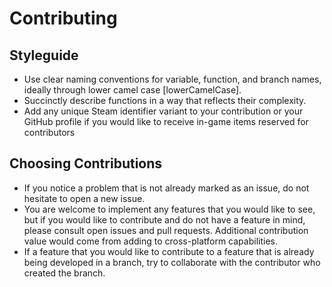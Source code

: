# Contributing
## Styleguide
* Use clear naming conventions for variable, function, and branch names, ideally through lower camel case [lowerCamelCase].
* Succinctly describe functions in a way that reflects their complexity.
* Add any unique Steam identifier variant to your contribution or your GitHub profile if you would like to receive in-game items reserved for contributors
## Choosing Contributions
* If you notice a problem that is not already marked as an issue, do not hesitate to open a new issue.
* You are welcome to implement any features that you would like to see, but if you would like to contribute and do not have a feature in mind, please consult open issues and pull requests. Additional contribution value would come from adding to cross-platform capabilities. 
* If a feature that you would like to contribute to a feature that is already being developed in a branch, try to collaborate with the contributor who created the branch. 
